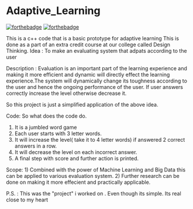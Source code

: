 # Adaptive_Learning


[![forthebadge](https://forthebadge.com/images/badges/made-with-c-plus-plus.svg)](https://forthebadge.com)
[![forthebadge](https://forthebadge.com/images/badges/built-with-love.svg)](https://forthebadge.com)



This is a c++ code that is a basic prototype for adaptive learning
This is done as a part of an extra credit course at our college called Design Thinking.
Idea : To make an evaluating system that adpats according to the user

Description : Evaluation is an important part of the learning experience and making it more efficient and dynamic will directly effect the learning experience.The system will dynamically change its toughness according to the user and hence the ongoing performance of the user.
If user answers correctly increase the level otherwise decrease it.

So this project is just a simplified application of the above idea.


Code: So what does the code do.
  1) It is a jumbled word game
  2) Each user starts with 3 letter words.
  3) It will increase the level( take it to 4 letter words) if answered 2 correct answers in a row.
  4) It will decrease the level on each incorrect answer.
  5) A final step with score and further action is printed.
  
Scope:  1) Combined with the power of Machine Learning and Big Data this can be applied to various evaluation system.
        2) Further research can be done on making it more effecient and practically applicable. 
        


P.S. : This was the "project" i worked on . Even though its simple. Its real close to my heart
